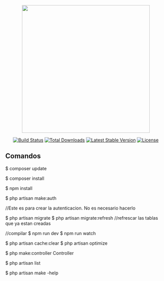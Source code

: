 <p align="center"><img src="https://res.cloudinary.com/dtfbvvkyp/image/upload/v1566331377/laravel-logolockup-cmyk-red.svg" width="400"></p>

<p align="center">
<a href="https://travis-ci.org/laravel/framework"><img src="https://travis-ci.org/laravel/framework.svg" alt="Build Status"></a>
<a href="https://packagist.org/packages/laravel/framework"><img src="https://poser.pugx.org/laravel/framework/d/total.svg" alt="Total Downloads"></a>
<a href="https://packagist.org/packages/laravel/framework"><img src="https://poser.pugx.org/laravel/framework/v/stable.svg" alt="Latest Stable Version"></a>
<a href="https://packagist.org/packages/laravel/framework"><img src="https://poser.pugx.org/laravel/framework/license.svg" alt="License"></a>
</p>


## Comandos
<p>
$ composer update 
    
$ composer install

$ npm install


$ php artisan make:auth 

//Este es para crear la autenticacion. No es necesario hacerlo 

$ php artisan migrate
$ php artisan migrate:refresh 
//refrescar las tablas que ya estan creadas


//compilar 
$ npm run dev 
$ npm run watch

$ php artisan cache:clear
$ php artisan optimize

$ php make:controller <nombre del controlador>Controller


$ php artisan list

$ php artisan make -help


</p>







